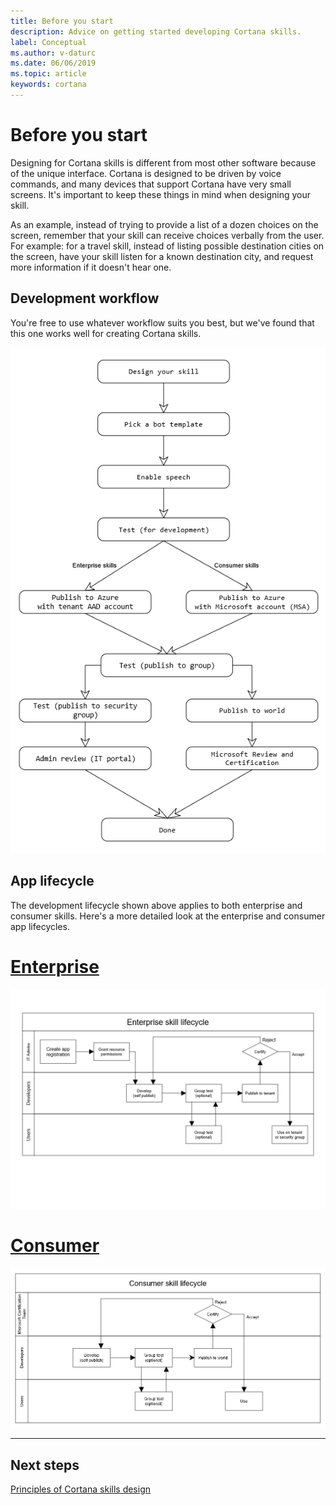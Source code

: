 ```yaml
---
title: Before you start
description: Advice on getting started developing Cortana skills.
label: Conceptual
ms.author: v-daturc
ms.date: 06/06/2019
ms.topic: article
keywords: cortana
---
```


# Before you start

Designing for Cortana skills is different from most other software because of the unique interface. Cortana is designed to be driven by voice commands, and many devices that support Cortana have very small screens. It's important to keep these things in mind when designing your skill.

As an example, instead of trying to provide a list of a dozen choices on the screen, remember that your skill can receive choices verbally from the user. For example: for a travel skill, instead of listing possible destination cities on the screen, have your skill listen for a known destination city, and request more information if it doesn't hear one.

## Development workflow

You're free to use whatever workflow suits you best, but we've found that this one works well for creating Cortana skills.

   ![Development lifecycle](../media/images/development-lifecycle.png)

## App lifecycle

The development lifecycle shown above applies to both enterprise and consumer skills. Here's a more detailed look at the enterprise and consumer app lifecycles.

# [Enterprise](#tab/e)

![Enterprise skill lifecycle](../media/images/enterprise-app-lifecycle.png)

# [Consumer](#tab/c)

![Consumer skill lifecycle](../media/images/consumer-app-lifecycle.png)

---

## Next steps

[Principles of Cortana skills design](../skills/design-principles.md)